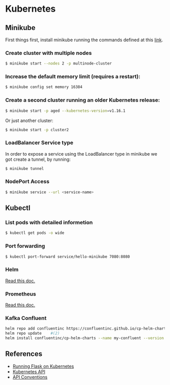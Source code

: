 # Kubernetes

## Minikube
First things first, install minikube running the commands defined at this [link](https://minikube.sigs.k8s.io/docs/start/).

### Create cluster with multiple nodes
```bash
$ minikube start --nodes 2 -p multinode-cluster
```

### Increase the default memory limit (requires a restart):
```bash
$ minikube config set memory 16384
```

### Create a second cluster running an older Kubernetes release:
```bash
$ minikube start -p aged --kubernetes-version=v1.16.1
```
Or just another cluster:
```bash
$ minikube start -p cluster2
```

### LoadBalancer Service type
In order to expose a service using the LoadBalancer type in minikube we got create a tunnel, by running:
```bash
$ minikube tunnel
```

### NodePort Access
```bash
$ minikube service --url <service-name>
```

## Kubectl

### List pods with detailed informetion
```bash
$ kubectl get pods -o wide
```

### Port forwarding
```bash
$ kubectl port-forward service/hello-minikube 7080:8080
```

### Helm

[Read this doc.](helm.md)

### Prometheus

[Read this doc.](prometheus.md)

### Kafka Confluent
```bash
helm repo add confluentinc https://confluentinc.github.io/cp-helm-charts/   #(1)
helm repo update    #(2)
helm install confluentinc/cp-helm-charts --name my-confluent --version 0.6.0    #(3)
```

## References
- [Running Flask on Kubernetes](https://testdriven.io/blog/running-flask-on-kubernetes/)
- [Kubernetes API](https://kubernetes.io/docs/reference/kubernetes-api/)
- [API Conventions](https://github.com/kubernetes/community/blob/master/contributors/devel/sig-architecture/api-conventions.md#metadata)

